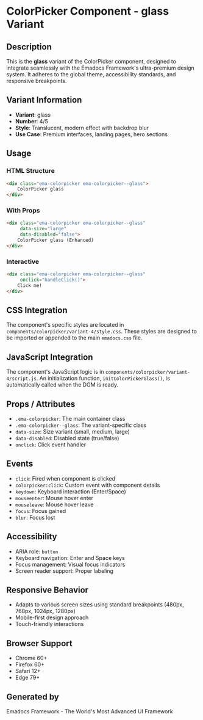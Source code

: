 # ColorPicker Component - glass Variant

## Description
This is the **glass** variant of the ColorPicker component, designed to integrate seamlessly with the Emadocs Framework's ultra-premium design system. It adheres to the global theme, accessibility standards, and responsive breakpoints.

## Variant Information
- **Variant**: glass
- **Number**: 4/5
- **Style**: Translucent, modern effect with backdrop blur
- **Use Case**: Premium interfaces, landing pages, hero sections

## Usage

### HTML Structure
```html
<div class="ema-colorpicker ema-colorpicker--glass">
    ColorPicker glass
</div>
```

### With Props
```html
<div class="ema-colorpicker ema-colorpicker--glass" 
     data-size="large" 
     data-disabled="false">
    ColorPicker glass (Enhanced)
</div>
```

### Interactive
```html
<div class="ema-colorpicker ema-colorpicker--glass" 
     onclick="handleClick()">
    Click me!
</div>
```

## CSS Integration
The component's specific styles are located in `components/colorpicker/variant-4/style.css`. These styles are designed to be imported or appended to the main `emadocs.css` file.

## JavaScript Integration
The component's JavaScript logic is in `components/colorpicker/variant-4/script.js`. An initialization function, `initColorPickerGlass()`, is automatically called when the DOM is ready.

## Props / Attributes
- `.ema-colorpicker`: The main container class
- `.ema-colorpicker--glass`: The variant-specific class
- `data-size`: Size variant (small, medium, large)
- `data-disabled`: Disabled state (true/false)
- `onclick`: Click event handler

## Events
- `click`: Fired when component is clicked
- `colorpicker:click`: Custom event with component details
- `keydown`: Keyboard interaction (Enter/Space)
- `mouseenter`: Mouse hover enter
- `mouseleave`: Mouse hover leave
- `focus`: Focus gained
- `blur`: Focus lost

## Accessibility
- ARIA role: `button`
- Keyboard navigation: Enter and Space keys
- Focus management: Visual focus indicators
- Screen reader support: Proper labeling

## Responsive Behavior
- Adapts to various screen sizes using standard breakpoints (480px, 768px, 1024px, 1280px)
- Mobile-first design approach
- Touch-friendly interactions

## Browser Support
- Chrome 60+
- Firefox 60+
- Safari 12+
- Edge 79+

## Generated by
Emadocs Framework - The World's Most Advanced UI Framework
